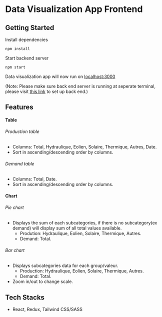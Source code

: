 # Data Visualization App Frontend
## Getting Started

Install dependencies

``` npm install ```

Start backend server

``` npm start ```

Data visualization app will now run on [localhost:3000](http://localhost:3000)

(Note: Please make sure back end server is running at seperate terminal, please visit [this link](https://github.com/tsuninterview/take_home_be/blob/master/README.md) to set up back end.)
## Features
#### Table
###### Production table
 *  Columns: Total, Hydraulique, Eolien, Solaire, Thermique, Autres, Date.
 *  Sort in ascending/descending order by columns.
###### Demand table
 *  Columns: Total, Date.
 *  Sort in ascending/descending order by columns.

#### Chart
###### Pie chart
 * Displays the sum of each subcategories, if there is no subcategory(ex demand) will display sum of all total values available.
   * Prodution: Hydraulique, Eolien, Solaire, Thermique, Autres.
   * Demand: Total.

###### Bar chart
 * Displays subcategories data for each group/valeur.
   * Production: Hydraulique, Eolien, Solaire, Thermique, Autres.
   * Demand: Total.
 * Zoom in/out to change scale.

 ## Tech Stacks

 * React, Redux, Tailwind CSS/SASS